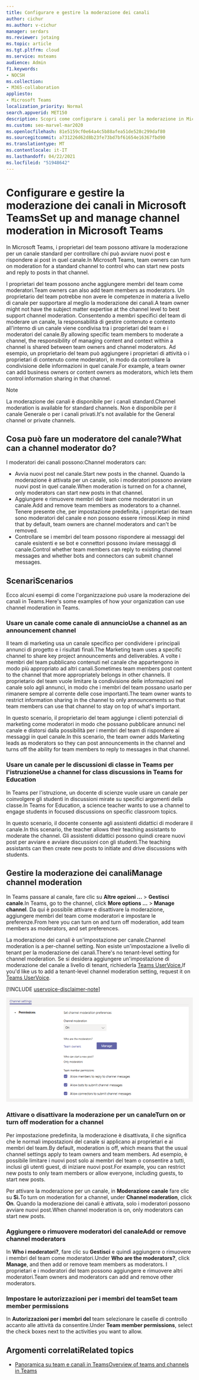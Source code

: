 ```yaml
---
title: Configurare e gestire la moderazione dei canali
author: cichur
ms.author: v-cichur
manager: serdars
ms.reviewer: jotaing
ms.topic: article
ms.tgt.pltfrm: cloud
ms.service: msteams
audience: Admin
f1.keywords:
- NOCSH
ms.collection:
- M365-collaboration
appliesto:
- Microsoft Teams
localization_priority: Normal
search.appverid: MET150
description: Scopri come configurare i canali per la moderazione in Microsoft Teams, incluso come aggiungere membri del team come moderatori del canale.
ms.custom: seo-marvel-mar2020
ms.openlocfilehash: 81e5159cf0e64a4c5b88afea51de528c299daf80
ms.sourcegitcommit: a731226d62d8b23fe73bd7bf61654e16367fbd90
ms.translationtype: MT
ms.contentlocale: it-IT
ms.lasthandoff: 04/22/2021
ms.locfileid: "51948642"
---
```

# <a name="set-up-and-manage-channel-moderation-in-microsoft-teams"></a><span data-ttu-id="645f7-103">Configurare e gestire la moderazione dei canali in Microsoft Teams</span><span class="sxs-lookup"><span data-stu-id="645f7-103">Set up and manage channel moderation in Microsoft Teams</span></span>

<span data-ttu-id="645f7-104">In Microsoft Teams, i proprietari del team possono attivare la moderazione per un canale standard per controllare chi può avviare nuovi post e rispondere ai post in quel canale.</span><span class="sxs-lookup"><span data-stu-id="645f7-104">In Microsoft Teams, team owners can turn on moderation for a standard channel to control who can start new posts and reply to posts in that channel.</span></span>

<span data-ttu-id="645f7-105">I proprietari del team possono anche aggiungere membri del team come moderatori.</span><span class="sxs-lookup"><span data-stu-id="645f7-105">Team owners can also add team members as moderators.</span></span> <span data-ttu-id="645f7-106">Un proprietario del team potrebbe non avere le competenze in materia a livello di canale per supportare al meglio la moderazione dei canali.</span><span class="sxs-lookup"><span data-stu-id="645f7-106">A team owner might not have the subject matter expertise at the channel level to best support channel moderation.</span></span> <span data-ttu-id="645f7-107">Consentendo a membri specifici del team di moderare un canale, la responsabilità di gestire contenuto e contesto all'interno di un canale viene condivisa tra i proprietari del team e i moderatori del canale.</span><span class="sxs-lookup"><span data-stu-id="645f7-107">By allowing specific team members to moderate a channel, the responsibility of managing content and context within a channel is shared between team owners and channel moderators.</span></span> <span data-ttu-id="645f7-108">Ad esempio, un proprietario del team può aggiungere i proprietari di attività o i proprietari di contenuto come moderatori, in modo da controllare la condivisione delle informazioni in quel canale.</span><span class="sxs-lookup"><span data-stu-id="645f7-108">For example, a team owner can add business owners or content owners as moderators, which lets them control information sharing in that channel.</span></span>

> [!NOTE]
> <span data-ttu-id="645f7-109">La moderazione dei canali è disponibile per i canali standard.</span><span class="sxs-lookup"><span data-stu-id="645f7-109">Channel moderation is available for standard channels.</span></span> <span data-ttu-id="645f7-110">Non è disponibile per il canale Generale o per i canali privati.</span><span class="sxs-lookup"><span data-stu-id="645f7-110">It's not available for the General channel or private channels.</span></span>

## <a name="what-can-a-channel-moderator-do"></a><span data-ttu-id="645f7-111">Cosa può fare un moderatore del canale?</span><span class="sxs-lookup"><span data-stu-id="645f7-111">What can a channel moderator do?</span></span>

<span data-ttu-id="645f7-112">I moderatori dei canali possono:</span><span class="sxs-lookup"><span data-stu-id="645f7-112">Channel moderators can:</span></span>

- <span data-ttu-id="645f7-113">Avvia nuovi post nel canale.</span><span class="sxs-lookup"><span data-stu-id="645f7-113">Start new posts in the channel.</span></span> <span data-ttu-id="645f7-114">Quando la moderazione è attivata per un canale, solo i moderatori possono avviare nuovi post in quel canale.</span><span class="sxs-lookup"><span data-stu-id="645f7-114">When moderation is turned on for a channel, only moderators can start new posts in that channel.</span></span>
- <span data-ttu-id="645f7-115">Aggiungere e rimuovere membri del team come moderatori in un canale.</span><span class="sxs-lookup"><span data-stu-id="645f7-115">Add and remove team members as moderators to a channel.</span></span> <span data-ttu-id="645f7-116">Tenere presente che, per impostazione predefinita, i proprietari dei team sono moderatori del canale e non possono essere rimossi.</span><span class="sxs-lookup"><span data-stu-id="645f7-116">Keep in mind that by default, team owners are channel moderators and can't be removed.</span></span>
- <span data-ttu-id="645f7-117">Controllare se i membri del team possono rispondere ai messaggi del canale esistenti e se bot e connettori possono inviare messaggi di canale.</span><span class="sxs-lookup"><span data-stu-id="645f7-117">Control whether team members can reply to existing channel messages and whether bots and connectors can submit channel messages.</span></span>

## <a name="scenarios"></a><span data-ttu-id="645f7-118">Scenari</span><span class="sxs-lookup"><span data-stu-id="645f7-118">Scenarios</span></span>

<span data-ttu-id="645f7-119">Ecco alcuni esempi di come l'organizzazione può usare la moderazione dei canali in Teams.</span><span class="sxs-lookup"><span data-stu-id="645f7-119">Here's some examples of how your organization can use channel moderation in Teams.</span></span>

### <a name="use-a-channel-as-an-announcement-channel"></a><span data-ttu-id="645f7-120">Usare un canale come canale di annuncio</span><span class="sxs-lookup"><span data-stu-id="645f7-120">Use a channel as an announcement channel</span></span>

<span data-ttu-id="645f7-121">Il team di marketing usa un canale specifico per condividere i principali annunci di progetto e i risultati finali.</span><span class="sxs-lookup"><span data-stu-id="645f7-121">The Marketing team uses a specific channel to share key project announcements and deliverables.</span></span> <span data-ttu-id="645f7-122">A volte i membri del team pubblicano contenuti nel canale che appartengono in modo più appropriato ad altri canali.</span><span class="sxs-lookup"><span data-stu-id="645f7-122">Sometimes team members post content to the channel that more appropriately belongs in other channels.</span></span> <span data-ttu-id="645f7-123">Il proprietario del team vuole limitare la condivisione delle informazioni nel canale solo agli annunci, in modo che i membri del team possano usarlo per rimanere sempre al corrente delle cose importanti.</span><span class="sxs-lookup"><span data-stu-id="645f7-123">The team owner wants to restrict information sharing in the channel to only announcements so that team members can use that channel to stay on top of what's important.</span></span>

<span data-ttu-id="645f7-124">In questo scenario, il proprietario del team aggiunge i clienti potenziali di marketing come moderatori in modo che possano pubblicare annunci nel canale e distorsi dalla possibilità per i membri del team di rispondere ai messaggi in quel canale.</span><span class="sxs-lookup"><span data-stu-id="645f7-124">In this scenario, the team owner adds Marketing leads as moderators so they can post announcements in the channel and turns off the ability for team members to reply to messages in that channel.</span></span>

### <a name="use-a-channel-for-class-discussions-in-teams-for-education"></a><span data-ttu-id="645f7-125">Usare un canale per le discussioni di classe in Teams per l'istruzione</span><span class="sxs-lookup"><span data-stu-id="645f7-125">Use a channel for class discussions in Teams for Education</span></span>

<span data-ttu-id="645f7-126">In Teams per l'istruzione, un docente di scienze vuole usare un canale per coinvolgere gli studenti in discussioni mirate su specifici argomenti della classe.</span><span class="sxs-lookup"><span data-stu-id="645f7-126">In Teams for Education, a science teacher wants to use a channel to engage students in focused discussions on specific classroom topics.</span></span>

<span data-ttu-id="645f7-127">In questo scenario, il docente consente agli assistenti didattici di moderare il canale.</span><span class="sxs-lookup"><span data-stu-id="645f7-127">In this scenario, the teacher allows their teaching assistants to moderate the channel.</span></span> <span data-ttu-id="645f7-128">Gli assistenti didattici possono quindi creare nuovi post per avviare e avviare discussioni con gli studenti.</span><span class="sxs-lookup"><span data-stu-id="645f7-128">The teaching assistants can then create new posts to initiate and drive discussions with students.</span></span>

## <a name="manage-channel-moderation"></a><span data-ttu-id="645f7-129">Gestire la moderazione dei canali</span><span class="sxs-lookup"><span data-stu-id="645f7-129">Manage channel moderation</span></span>

<span data-ttu-id="645f7-130">In Teams passare al canale, fare clic su **Altre opzioni ...**  >  **Gestisci canale**.</span><span class="sxs-lookup"><span data-stu-id="645f7-130">In Teams, go to the channel, click **More options ...** > **Manage channel**.</span></span> <span data-ttu-id="645f7-131">Da qui è possibile attivare e disattivare la moderazione, aggiungere membri del team come moderatori e impostare le preferenze.</span><span class="sxs-lookup"><span data-stu-id="645f7-131">From here you can turn on and turn off moderation, add team members as moderators, and set preferences.</span></span>

<span data-ttu-id="645f7-132">La moderazione dei canali è un'impostazione per canale.</span><span class="sxs-lookup"><span data-stu-id="645f7-132">Channel moderation is a per-channel setting.</span></span> <span data-ttu-id="645f7-133">Non esiste un'impostazione a livello di tenant per la moderazione dei canali.</span><span class="sxs-lookup"><span data-stu-id="645f7-133">There's no tenant-level setting for channel moderation.</span></span> <span data-ttu-id="645f7-134">Se si desidera aggiungere un'impostazione di moderazione del canale a livello di tenant, richiederla [Teams UserVoice.](https://microsoftteams.uservoice.com/)</span><span class="sxs-lookup"><span data-stu-id="645f7-134">If you'd like us to add a tenant-level channel moderation setting, request it on [Teams UserVoice](https://microsoftteams.uservoice.com/).</span></span>

[!INCLUDE [uservoice-disclaimer-note](includes/uservoice-disclaimer-note.md)]

![preferenze per la gestione dei canali-moderazione-in-teams](media/manage-channel-moderation-in-teams-preferences.png)

### <a name="turn-on-or-turn-off-moderation-for-a-channel"></a><span data-ttu-id="645f7-136">Attivare o disattivare la moderazione per un canale</span><span class="sxs-lookup"><span data-stu-id="645f7-136">Turn on or turn off moderation for a channel</span></span>

<span data-ttu-id="645f7-137">Per impostazione predefinita, la moderazione è disattivata, il che significa che le normali impostazioni del canale si applicano ai proprietari e ai membri del team.</span><span class="sxs-lookup"><span data-stu-id="645f7-137">By default, moderation is off, which means that the usual channel settings apply to team owners and team members.</span></span> <span data-ttu-id="645f7-138">Ad esempio, è possibile limitare i nuovi post solo ai membri del team o consentire a tutti, inclusi gli utenti guest, di iniziare nuovi post.</span><span class="sxs-lookup"><span data-stu-id="645f7-138">For example, you can restrict new posts to only team members or allow everyone, including guests, to start new posts.</span></span>

<span data-ttu-id="645f7-139">Per attivare la moderazione per un canale, in **Moderazione canale** fare clic su **Sì.**</span><span class="sxs-lookup"><span data-stu-id="645f7-139">To turn on moderation for a channel, under **Channel moderation**, click **On**.</span></span> <span data-ttu-id="645f7-140">Quando la moderazione dei canali è attivata, solo i moderatori possono avviare nuovi post.</span><span class="sxs-lookup"><span data-stu-id="645f7-140">When channel moderation is on, only moderators can start new posts.</span></span> 

### <a name="add-or-remove-channel-moderators"></a><span data-ttu-id="645f7-141">Aggiungere o rimuovere moderatori del canale</span><span class="sxs-lookup"><span data-stu-id="645f7-141">Add or remove channel moderators</span></span>

<span data-ttu-id="645f7-142">In **Who i moderatori?**, fare clic su **Gestisci** e quindi aggiungere o rimuovere i membri del team come moderatori.</span><span class="sxs-lookup"><span data-stu-id="645f7-142">Under **Who are the moderators?**, click **Manage**, and then add or remove team members as moderators.</span></span> <span data-ttu-id="645f7-143">I proprietari e i moderatori del team possono aggiungere e rimuovere altri moderatori.</span><span class="sxs-lookup"><span data-stu-id="645f7-143">Team owners and moderators can add and remove other moderators.</span></span>  

### <a name="set-team-member-permissions"></a><span data-ttu-id="645f7-144">Impostare le autorizzazioni per i membri del team</span><span class="sxs-lookup"><span data-stu-id="645f7-144">Set team member permissions</span></span>

<span data-ttu-id="645f7-145">In **Autorizzazioni per i membri del** team selezionare le caselle di controllo accanto alle attività da consentire.</span><span class="sxs-lookup"><span data-stu-id="645f7-145">Under **Team member permissions**, select the check boxes next to the activities  you want to allow.</span></span>

## <a name="related-topics"></a><span data-ttu-id="645f7-146">Argomenti correlati</span><span class="sxs-lookup"><span data-stu-id="645f7-146">Related topics</span></span>

- [<span data-ttu-id="645f7-147">Panoramica su team e canali in Teams</span><span class="sxs-lookup"><span data-stu-id="645f7-147">Overview of teams and channels in Teams</span></span>](teams-channels-overview.md)
